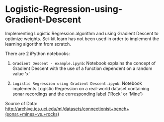 # Logistic-Regression-using-Gradient-Descent

Implementing Logistic Regression algorithm and using Gradient Descent to optimize weights. Sci-kit learn has not been used in order to implement the learning algorithm from scratch.

There are 2 iPython notebooks:
1) `Gradient Descent - example.ipynb`: Notebook explains the concept of Gradient Descent with the use of a function dependent on a random value 'x'

2) `Logistic Regression using Gradient Descent.ipynb`: Notebook implements Logistic Regression on a real-world dataset containing sonar recordings and the corresponding label ('Rock' or 'Mine')

Source of Data: http://archive.ics.uci.edu/ml/datasets/connectionist+bench+(sonar,+mines+vs.+rocks)
